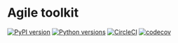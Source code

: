 # Agile toolkit

[![PyPI version](https://badge.fury.io/py/agile-toolkit.svg)](https://badge.fury.io/py/agile-toolkit)
[![Python versions](https://img.shields.io/pypi/pyversions/agile-toolkit.svg)](https://pypi.org/project/agile-toolkit)
[![CircleCI](https://circleci.com/gh/quantmind/agile-toolkit.svg?style=svg)](https://circleci.com/gh/quantmind/agile-toolkit)
[![codecov](https://codecov.io/gh/quantmind/agile-toolkit/branch/master/graph/badge.svg)](https://codecov.io/gh/quantmind/agile-toolkit)
